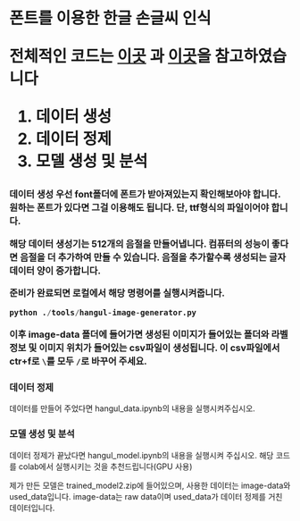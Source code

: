 <h1>폰트를 이용한 한글 손글씨 인식

전체적인 코드는 [이곳](https://github.com/MijeongJeon/KoreanClassification_Keras_Coreml) 과 [이곳]((https://github.com/IBM/tensorflow-hangul-recognition))을 참고하였습니다



1. 데이터 생성
2. 데이터 정제
3. 모델 생성 및 분석



<h3>데이터 생성
우선 font폴더에 폰트가 받아져있는지 확인해보아야 합니다. 원하는 폰트가 있다면 그걸 이용해도 됩니다. 단, ttf형식의 파일이어야 합니다.

해당 데이터 생성기는 512개의 음절을 만들어냅니다. 컴퓨터의 성능이 좋다면 음절을 더 추가하여 만들 수 있습니다. 음절을 추가할수록 생성되는 글자 데이터 양이 증가합니다.

준비가 완료되면 로컬에서 해당 명령어를 실행시켜줍니다.

```py
python ./tools/hangul-image-generator.py
```

이후 image-data 폴더에 들어가면 생성된 이미지가 들어있는 폴더와 라벨 정보 및 이미지 위치가 들어있는 csv파일이 생성됩니다. 이 csv파일에서 ctr+f로 `\`를 모두 `/`로 바꾸어 주세요.



<h3>
    데이터 정제
</h3>

데이터를 만들어 주었다면 hangul_data.ipynb의 내용을 실행시켜주십시오.



<h3> 모델 생성 및 분석
</h3>

데이터 정제가 끝났다면 hangul_model.ipynb의 내용을 실행시켜 주십시오. 해당 코드를 colab에서 실행시키는 것을 추천드립니다(GPU 사용)

제가 만든 모델은 trained_model2.zip에 들어있으며, 사용한 데이터는 image-data와 used_data입니다. image-data는 raw data이며 used_data가 데이터 정제를 거친 데이터입니다.